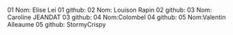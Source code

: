 01 Nom: Elise Lei
01 github:
02 Nom: Louison Rapin
02 github:
03 Nom: Caroline JEANDAT
03 github:
04 Nom:Colombel
04 github:
05 Nom:Valentin Alleaume
05 github: StormyCrispy
